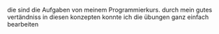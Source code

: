 die sind die Aufgaben von meinem Programmierkurs. durch mein gutes vertändniss in diesen konzepten konnte ich die übungen ganz einfach bearbeiten
